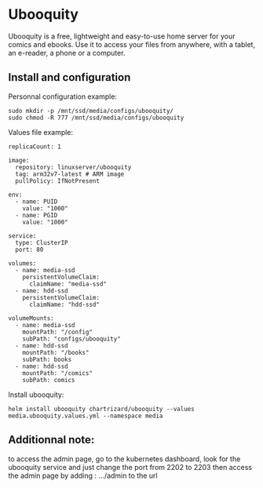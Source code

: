 # Ubooquity

Ubooquity is a free, lightweight and easy-to-use home server for your comics and ebooks. Use it to access your files from anywhere, with a tablet, an e-reader, a phone or a computer.

## Install and configuration

Personnal configuration example:

    sudo mkdir -p /mnt/ssd/media/configs/ubooquity/
    sudo chmod -R 777 /mnt/ssd/media/configs/ubooquity

Values file example:

    replicaCount: 1

    image:
      repository: linuxserver/ubooquity
      tag: arm32v7-latest # ARM image
      pullPolicy: IfNotPresent

    env:
      - name: PUID
        value: "1000"
      - name: PGID
        value: "1000"

    service:
      type: ClusterIP
      port: 80

    volumes:
      - name: media-ssd
        persistentVolumeClaim:
          claimName: "media-ssd"
      - name: hdd-ssd
        persistentVolumeClaim:
          claimName: "hdd-ssd"

    volumeMounts:
      - name: media-ssd
        mountPath: "/config"
        subPath: "configs/ubooquity"
      - name: hdd-ssd
        mountPath: "/books"
        subPath: books
      - name: hdd-ssd
        mountPath: "/comics"
        subPath: comics
      

Install ubooquity:

    helm install ubooquity chartrizard/ubooquity --values media.ubooquity.values.yml --namespace media

## Additionnal note:
to access the admin page, go to the kubernetes dashboard, look for the ubooquity service and just change the port from 2202 to 2203
then access the admin page by adding :
    .../admin
to the url









